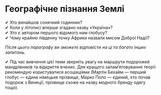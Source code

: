 # Географiчне пiзнання Землi

<span class="p1">✔</span> Хто винайшов сонячний годинник?<br>
<span class="p1">✔</span> Коли у літописі вперше згадано назву «Україна»?<br>
<span class="p1">✔</span> Хто є автором першого відомого нам глобусу?<br>
<span class="p1">✔ Чому крайню південну точку Африки назвали мисом Доброї Надії?<br>

*Після цього параграфу ви зможете відповісти на ці та багато інших запитань.*

✔ Під час вивчення цієї теми зверніть увагу на маршрути подорожей мандрівників та відкриття вчених. Для кращого запам’ятовування теорії рекомендую користуватися асоціаціями (Мартін Бехайм — перший глобус — єдине німецьке прізвище, Марко Поло — єдиний, хто почав подорож з Венеції, прізвище схоже на назву модного бренду одягу тощо).